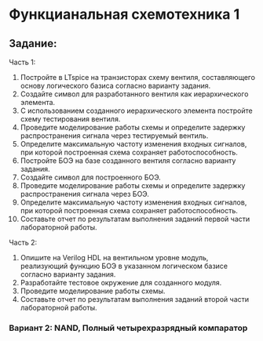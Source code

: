 # Функцианальная схемотехника 1
## Задание:
Часть 1:
1. Постройте в LTspice на транзисторах схему вентиля, составляющего основу логического базиса согласно варианту задания.
2. Создайте символ для разработанного вентиля как иерархического элемента.
3. С использованием созданного иерархического элемента постройте схему тестирования вентиля.
4. Проведите моделирование работы схемы и определите задержку распространения сигнала через тестируемый вентиль.
5. Определите максимальную частоту изменения входных сигналов, при которой
построенная схема сохраняет работоспособность.
6. Постройте БОЭ на базе созданного вентиля согласно варианту задания.
7. Создайте символ для построенного БОЭ.
8. Проведите моделирование работы схемы и определите задержку распространения сигнала через БОЭ.
9. Определите максимальную частоту изменения входных сигналов, при которой
построенная схема сохраняет работоспособность.
10. Составьте отчет по результатам выполнения заданий первой части лабораторной работы.

Часть 2:
1. Опишите на Verilog HDL на вентильном уровне модуль, реализующий функцию
БОЭ в указанном логическом базисе согласно варианту задания.
2. Разработайте тестовое окружение для созданного модуля.
3. Проведите моделирование работы схемы.
4. Составьте отчет по результатам выполнения заданий второй части лабораторной работы.

### Вариант 2: NAND, Полный четырехразрядный компаратор
